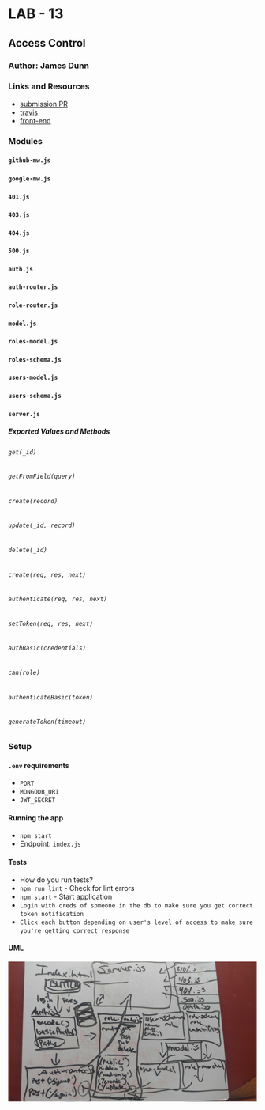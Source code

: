 # LAB - 13

## Access Control

### Author: James Dunn

### Links and Resources

- [submission PR](https://github.com/james-401-advanced-javascript/lab-13/pull/1)
- [travis](https://travis-ci.com/james-401-advanced-javascript/lab-13)
- [front-end](https://jamesdunn-lab-13.herokuapp.com)

### Modules

#### `github-mw.js`

#### `google-mw.js`

#### `401.js`

#### `403.js`

#### `404.js`

#### `500.js`

#### `auth.js`

#### `auth-router.js`

#### `role-router.js`

#### `model.js`

#### `roles-model.js`

#### `roles-schema.js`

#### `users-model.js`

#### `users-schema.js`

#### `server.js`

##### Exported Values and Methods

###### `get(_id)`

###### `getFromField(query)`

###### `create(record)`

###### `update(_id, record)`

###### `delete(_id)`

###### `create(req, res, next)`

###### `authenticate(req, res, next)`

###### `setToken(req, res, next)`

###### `authBasic(credentials)`

###### `can(role)`

###### `authenticateBasic(token)`

###### `generateToken(timeout)`

### Setup

#### `.env` requirements

- `PORT`
- `MONGODB_URI`
- `JWT_SECRET`

#### Running the app

- `npm start`
- Endpoint: `index.js`

#### Tests

- How do you run tests?
- `npm run lint` - Check for lint errors
- `npm start` - Start application
- `Login with creds of someone in the db to make sure you get correct token notification`
- `Click each button depending on user's level of access to make sure you're getting correct response`

#### UML

![UML](./images/lab-13.jpg)
